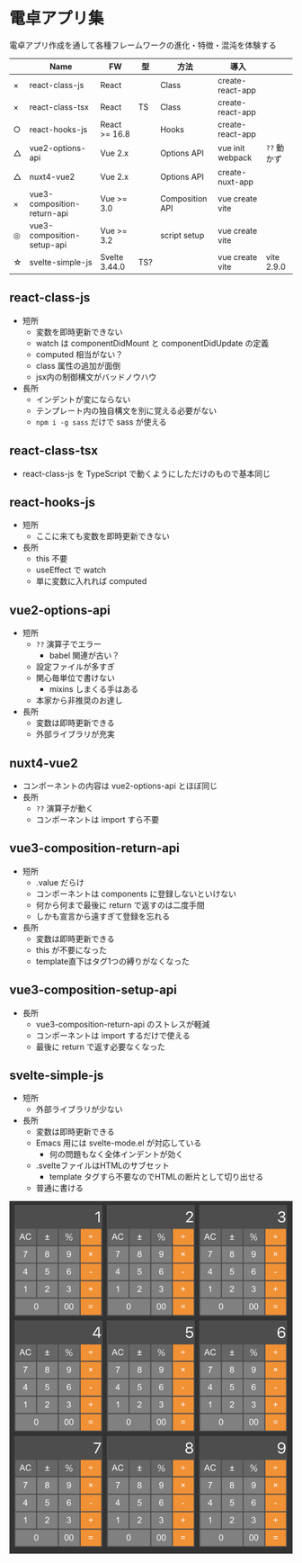# 電卓アプリ集

電卓アプリ作成を通して各種フレームワークの進化・特徴・混沌を体験する

|    | Name                        | FW            | 型  | 方法            | 導入             |             |
|----|-----------------------------|---------------|-----|-----------------|------------------|-------------|
| × | react-class-js              | React         |     | Class           | create-react-app |             |
| × | react-class-tsx             | React         | TS  | Class           | create-react-app |             |
| ○ | react-hooks-js              | React >= 16.8 |     | Hooks           | create-react-app |             |
| △ | vue2-options-api            | Vue 2.x       |     | Options API     | vue init webpack | `??` 動かず |
| △ | nuxt4-vue2                  | Vue 2.x       |     | Options API     | create-nuxt-app  |             |
| × | vue3-composition-return-api | Vue >= 3.0    |     | Composition API | vue create vite  |             |
| ◎ | vue3-composition-setup-api  | Vue >= 3.2    |     | script setup    | vue create vite  |             |
| ☆ | svelte-simple-js            | Svelte 3.44.0 | TS? |                 | vue create vite  | vite 2.9.0  |

## react-class-js

- 短所
  - 変数を即時更新できない
  - watch は componentDidMount と componentDidUpdate の定義
  - computed 相当がない？
  - class 属性の追加が面倒
  - jsx内の制御構文がバッドノウハウ
- 長所
  - インデントが変にならない
  - テンプレート内の独自構文を別に覚える必要がない
  - `npm i -g sass` だけで sass が使える

## react-class-tsx

- react-class-js を TypeScript で動くようにしただけのもので基本同じ

## react-hooks-js

- 短所
  - ここに来ても変数を即時更新できない
- 長所
  - this 不要
  - useEffect で watch
  - 単に変数に入れれば computed

## vue2-options-api

- 短所
  - `??` 演算子でエラー
    - babel 関連が古い？
  - 設定ファイルが多すぎ
  - 関心毎単位で書けない
    - mixins しまくる手はある
  - 本家から非推奨のお達し
- 長所
  - 変数は即時更新できる
  - 外部ライブラリが充実

## nuxt4-vue2

- コンポーネントの内容は vue2-options-api とほぼ同じ
- 長所
  - `??` 演算子が動く
  - コンポーネントは import すら不要

## vue3-composition-return-api

- 短所
  - .value だらけ
  - コンポーネントは components に登録しないといけない
  - 何から何まで最後に return で返すのは二度手間
  - しかも宣言から遠すぎて登録を忘れる
- 長所
  - 変数は即時更新できる
  - this が不要になった
  - template直下はタグ1つの縛りがなくなった

## vue3-composition-setup-api

- 長所
  - vue3-composition-return-api のストレスが軽減
  - コンポーネントは import するだけで使える
  - 最後に return で返す必要なくなった

## svelte-simple-js

- 短所
  - 外部ライブラリが少ない
- 長所
  - 変数は即時更新できる
  - Emacs 用には svelte-mode.el が対応している
    - 何の問題もなく全体インデントが効く
  - .svelteファイルはHTMLのサブセット
    - template タグすら不要なのでHTMLの断片として切り出せる
  - 普通に書ける

![](image.png)
